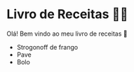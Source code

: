 # Livro de Receitas :woman_cook:

Olá! Bem vindo ao meu livro de receitas :call_me_hand:

* Strogonoff de frango
* Pave
* Bolo

